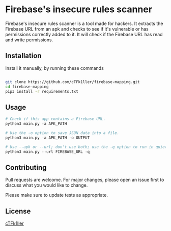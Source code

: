 # Firebase's insecure rules scanner

Firebase's insecure rules scanner is a tool made for hackers. It extracts the Firebase URL from an apk and checks to see if it's vulnerable or has permissions correctly added to it. It will check if the Firebase URL has read and write permissions.


## Installation
Install it manually, by running these commands 

```bash

git clone https://github.com/cTFk1ller/firebase-mapping.git
cd firebase-mapping
pip3 install -r requirements.txt


```

## Usage

```python
# Check if this app contains a Firebase URL.
python3 main.py -a APK_PATH 

# Use the -o option to save JSON data into a file.
python3 main.py -a APK_PATH -o OUTPUT

# Use --apk or --url; don't use both; use the -q option to run in quiet mode.
python3 main.py --url FIREBASE_URL -q

```

## Contributing

Pull requests are welcome. For major changes, please open an issue first
to discuss what you would like to change.

Please make sure to update tests as appropriate.

## License

[cTFk1ller](https://github.com/cTFk1ller)
